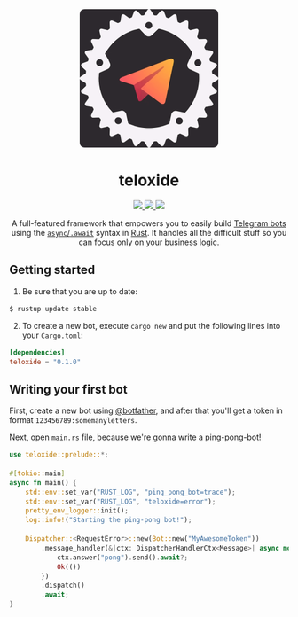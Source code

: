 <div align="center">
  <img src="ICON.png" width="250"/>
  <h1>teloxide</h1>
  
  <a href="https://docs.rs/teloxide/">
    <img src="https://img.shields.io/badge/docs.rs-v0.1.0-blue.svg">
  </a>
  <a href="https://github.com/teloxide/teloxide/actions">
    <img src="https://github.com/teloxide/teloxide/workflows/Continuous%20integration/badge.svg">
  </a>
  <a href="https://crates.io/crates/teloxide">
    <img src="https://img.shields.io/badge/crates.io-v0.1.0-orange.svg">
  </a>
  
  A full-featured framework that empowers you to easily build [Telegram bots](https://telegram.org/blog/bot-revolution) using the [`async`/`.await`](https://rust-lang.github.io/async-book/01_getting_started/01_chapter.html) syntax in [Rust](https://www.rust-lang.org/). It handles all the difficult stuff so you can focus only on your business logic.
</div>

## Getting started
 1. Be sure that you are up to date:
```bash
$ rustup update stable
```

 2. To create a new bot, execute `cargo new` and put the following lines into your `Cargo.toml`:
```toml
[dependencies]
teloxide = "0.1.0"
```

## Writing your first bot
First, create a new bot using [@botfather](https://t.me/botfather), and after that you'll get a token in format `123456789:somemanyletters`.

Next, open `main.rs` file, because we're gonna write a ping-pong-bot!
```rust
use teloxide::prelude::*;

#[tokio::main]
async fn main() {
    std::env::set_var("RUST_LOG", "ping_pong_bot=trace");
    std::env::set_var("RUST_LOG", "teloxide=error");
    pretty_env_logger::init();
    log::info!("Starting the ping-pong bot!");

    Dispatcher::<RequestError>::new(Bot::new("MyAwesomeToken"))
        .message_handler(&|ctx: DispatcherHandlerCtx<Message>| async move {
            ctx.answer("pong").send().await?;
            Ok(())
        })
        .dispatch()
        .await;
}
```
